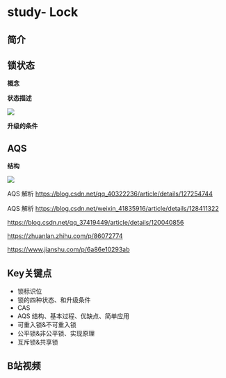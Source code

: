 # study- Lock #
## 简介





## 锁状态

**概念**

**状态描述**

![](https://s2.loli.net/2022/04/22/wp6c4LxGA5qt29E.png)



**升级的条件**



## AQS

**结构**

![](https://s2.loli.net/2022/04/26/LpC4FBEqa2QJsUh.png)



AQS 解析 https://blog.csdn.net/qq_40322236/article/details/127254744

AQS 解析 https://blog.csdn.net/weixin_41835916/article/details/128411322

https://blog.csdn.net/qq_37419449/article/details/120040856

https://zhuanlan.zhihu.com/p/86072774

https://www.jianshu.com/p/6a86e10293ab



## Key关键点

- 锁标识位
- 锁的四种状态、和升级条件
- CAS 
- AQS 结构、基本过程、优缺点、简单应用
- 可重入锁&不可重入锁
- 公平锁&非公平锁、实现原理
- 互斥锁&共享锁





## B站视频






